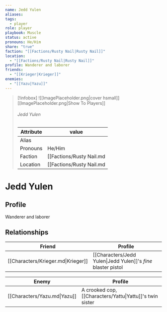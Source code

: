 ```yaml
---
name: Jedd Yulen
aliases: 
tags:
  - player
role: player
playbook: Muscle
status: active
pronouns: He/Him
share: "true"
faction: "[[Factions/Rusty Nail|Rusty Nail]]"
location:
  - "[[Factions/Rusty Nail|Rusty Nail]]"
profile: Wanderer and laborer
friends:
  - "[[Krieger|Krieger]]"
enemies:
  - "[[Yazu|Yazu]]"
---
```



> [!infobox]
> ![[ImagePlaceholder.png|cover hsmall]]
> [[ImagePlaceholder.png|Show To Players]]
> ###### Jedd Yulen
> Attribute |  value |
> ---|---|
> Alias | 
> Pronouns | He/Him
> Faction | [[Factions/Rusty Nail.md|Rusty Nail]]
> Location | [[Factions/Rusty Nail.md|Rusty Nail]] |

# Jedd Yulen
## Profile
Wanderer and laborer

## Relationships

| Friend                             | Profile                                                       |
| ---------------------------------- | ------------------------------------------------------------- |
| [[Characters/Krieger.md\|Krieger]] | [[Characters/Jedd Yulen\|Jedd Yulen]]'s *fine* blaster pistol |


| Enemy                        | Profile                                                  |
| ---------------------------- | -------------------------------------------------------- |
| [[Characters/Yazu.md\|Yazu]] | A crooked cop, [[Characters/Yattu\|Yattu]]'s twin sister |


